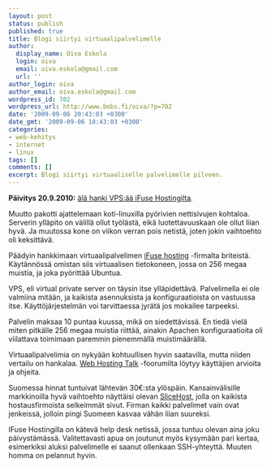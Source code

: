```yaml
---
layout: post
status: publish
published: true
title: Blogi siirtyi virtuaalipalvelimelle
author:
  display_name: Oiva Eskola
  login: oiva
  email: oiva.eskola@gmail.com
  url: ''
author_login: oiva
author_email: oiva.eskola@gmail.com
wordpress_id: 702
wordpress_url: http://www.bobs.fi/oiva/?p=702
date: '2009-09-06 20:43:03 +0300'
date_gmt: '2009-09-06 18:43:03 +0300'
categories:
- web-kehitys
- internet
- linux
tags: []
comments: []
excerpt: Blogi siirtyi virtuaaliselle palvelimelle pilveen.
---
```

<p><strong>Päivitys 20.9.2010:</strong> <a href="http://oivaeskola.fi/2010/09/19/halvalla-ei-saa-hyvaa/">älä hanki VPS:ää iFuse Hostingilta</a>.</p>
<p>Muutto pakotti ajattelemaan koti-linuxilla pyörivien nettisivujen kohtaloa. Serverin ylläpito on välillä ollut työlästä, eikä luotettavuuskaan ole ollut liian hyvä. Ja muutossa kone on viikon verran pois netistä, joten jokin vaihtoehto oli keksittävä.</p>
<p>Päädyin hankkimaan virtuaalipalvelimen <a href="http://www.ifusehosting.com/home">iFuse hosting</a> -firmalta briteistä. Käytännössä omistan siis virtuaalisen tietokoneen, jossa on 256 megaa muistia, ja joka pyörittää Ubuntua.</p>
<p>VPS, eli virtual private server on täysin itse ylläpidettävä. Palvelimella ei ole valmiina mitään, ja kaikista asennuksista ja konfiguraatioista on vastuussa itse. Käyttöjärjestelmän voi tarvittaessa jyrätä jos mokailee tarpeeksi.</p>
<p>Palvelin maksaa 10 puntaa kuussa, mikä on siedettävissä. En tiedä vielä miten pitkälle 256 megaa muistia riittää, ainakin Apachen konfiguraatioita oli viilattava toimimaan paremmin pienemmällä muistimäärällä.</p>
<p>Virtuaalipalvelimia on nykyään kohtuullisen hyvin saatavilla, mutta niiden vertailu on hankalaa. <a href="http://www.webhostingtalk.com/forumdisplay.php?f=103">Web Hosting Talk</a> -foorumilta löytyy käyttäjien arvioita ja ohjeita.</p>
<p>Suomessa hinnat tuntuivat lähtevän 30&euro;:sta ylöspäin. Kansainvälisille markkinoilla hyvä vaihtoehto näyttäisi olevan <a href="http://www.slicehost.com/">SliceHost</a>, jolla on kaikista hostausfirmoista selkeimmät sivut. Firman kaikki palvelimet vain ovat jenkeissä, jolloin pingi Suomeen kasvaa vähän liian suureksi.</p>
<p>IFuse Hostingilla on kätevä help desk netissä, jossa tuntuu olevan aina joku päivystämässä. Valitettavasti apua on joutunut myös kysymään pari kertaa, esimerkiksi aluksi palvelimelle ei saanut ollenkaan SSH-yhteyttä. Muuten homma on pelannut hyvin.</p>
